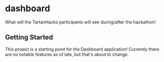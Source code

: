 # dashboard

What will the TartanHacks participants will see during/after the hackathon!

## Getting Started

This project is a starting point for the Dashboard application! Currently there are no notable features as of late, but that's about to change.
